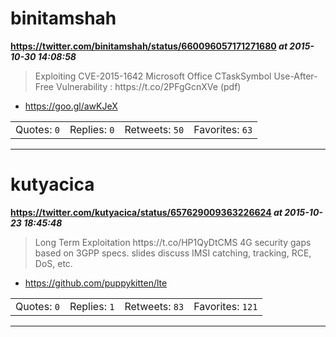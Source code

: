 # binitamshah
**https://twitter.com/binitamshah/status/660096057171271680 _at 2015-10-30 14:08:58_**
<blockquote>
Exploiting CVE-2015-1642 Microsoft Office CTaskSymbol Use-After-Free
Vulnerability : https://t.co/2PFgGcnXVe (pdf)
</blockquote>

* https://goo.gl/awKJeX

<table><tr>
<td>Quotes: <code>0</code></td>
<td>Replies: <code>0</code></td>
<td>Retweets: <code>50</code></td>
<td>Favorites: <code>63</code></td>
</table></tr>

---

# kutyacica
**https://twitter.com/kutyacica/status/657629009363226624 _at 2015-10-23 18:45:48_**
<blockquote>
Long Term Exploitation https://t.co/HP1QyDtCMS 4G security gaps based on 3GPP specs. slides discuss IMSI catching, tracking, RCE, DoS, etc.
</blockquote>

* https://github.com/puppykitten/lte

<table><tr>
<td>Quotes: <code>0</code></td>
<td>Replies: <code>1</code></td>
<td>Retweets: <code>83</code></td>
<td>Favorites: <code>121</code></td>
</table></tr>

---

